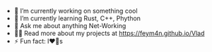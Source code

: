 - 🔭 I’m currently working on something cool  
- 🌱 I’m currently learning Rust, С++, Phython
- 💬 Ask me about anything Net-Working
- 👨‍💻 Read more about my projects at https://feym4n.github.io/Vlad
- ⚡ Fun fact: I❤️🐶s
